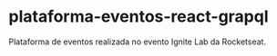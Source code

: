 # plataforma-eventos-react-grapql
Plataforma de eventos realizada no evento Ignite Lab da Rocketseat.
